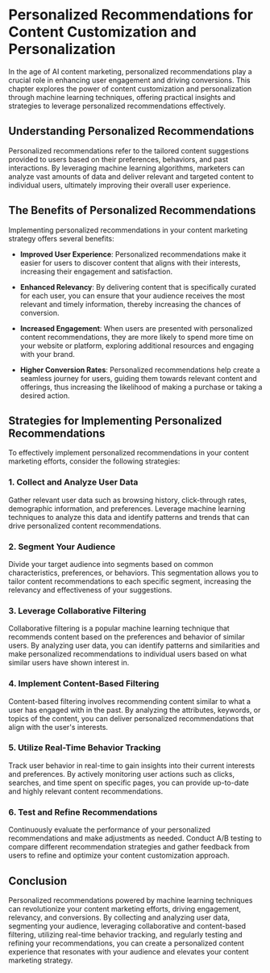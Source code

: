Personalized Recommendations for Content Customization and Personalization
=====================================================================================

In the age of AI content marketing, personalized recommendations play a crucial role in enhancing user engagement and driving conversions. This chapter explores the power of content customization and personalization through machine learning techniques, offering practical insights and strategies to leverage personalized recommendations effectively.

Understanding Personalized Recommendations
------------------------------------------

Personalized recommendations refer to the tailored content suggestions provided to users based on their preferences, behaviors, and past interactions. By leveraging machine learning algorithms, marketers can analyze vast amounts of data and deliver relevant and targeted content to individual users, ultimately improving their overall user experience.

The Benefits of Personalized Recommendations
--------------------------------------------

Implementing personalized recommendations in your content marketing strategy offers several benefits:

* **Improved User Experience**: Personalized recommendations make it easier for users to discover content that aligns with their interests, increasing their engagement and satisfaction.

* **Enhanced Relevancy**: By delivering content that is specifically curated for each user, you can ensure that your audience receives the most relevant and timely information, thereby increasing the chances of conversion.

* **Increased Engagement**: When users are presented with personalized content recommendations, they are more likely to spend more time on your website or platform, exploring additional resources and engaging with your brand.

* **Higher Conversion Rates**: Personalized recommendations help create a seamless journey for users, guiding them towards relevant content and offerings, thus increasing the likelihood of making a purchase or taking a desired action.

Strategies for Implementing Personalized Recommendations
--------------------------------------------------------

To effectively implement personalized recommendations in your content marketing efforts, consider the following strategies:

### 1. Collect and Analyze User Data

Gather relevant user data such as browsing history, click-through rates, demographic information, and preferences. Leverage machine learning techniques to analyze this data and identify patterns and trends that can drive personalized content recommendations.

### 2. Segment Your Audience

Divide your target audience into segments based on common characteristics, preferences, or behaviors. This segmentation allows you to tailor content recommendations to each specific segment, increasing the relevancy and effectiveness of your suggestions.

### 3. Leverage Collaborative Filtering

Collaborative filtering is a popular machine learning technique that recommends content based on the preferences and behavior of similar users. By analyzing user data, you can identify patterns and similarities and make personalized recommendations to individual users based on what similar users have shown interest in.

### 4. Implement Content-Based Filtering

Content-based filtering involves recommending content similar to what a user has engaged with in the past. By analyzing the attributes, keywords, or topics of the content, you can deliver personalized recommendations that align with the user's interests.

### 5. Utilize Real-Time Behavior Tracking

Track user behavior in real-time to gain insights into their current interests and preferences. By actively monitoring user actions such as clicks, searches, and time spent on specific pages, you can provide up-to-date and highly relevant content recommendations.

### 6. Test and Refine Recommendations

Continuously evaluate the performance of your personalized recommendations and make adjustments as needed. Conduct A/B testing to compare different recommendation strategies and gather feedback from users to refine and optimize your content customization approach.

Conclusion
----------

Personalized recommendations powered by machine learning techniques can revolutionize your content marketing efforts, driving engagement, relevancy, and conversions. By collecting and analyzing user data, segmenting your audience, leveraging collaborative and content-based filtering, utilizing real-time behavior tracking, and regularly testing and refining your recommendations, you can create a personalized content experience that resonates with your audience and elevates your content marketing strategy.
